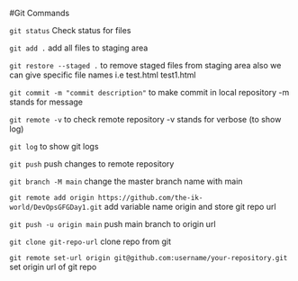 #Git Commands


`git status`
Check status for files

`git add .`
add all files to staging area

`git restore --staged .`
to remove staged files from staging area
also we can give specific file names i.e test.html test1.html

`git commit -m "commit description"`
to make commit in local repository
-m stands for message

`git remote -v`
to check remote repository
-v stands for verbose (to show log)

`git log`
to show git logs

`git push`
push changes to remote repository

`git branch -M main`
change the master branch name with main

`git remote add origin https://github.com/the-ik-world/DevOpsGFGDay1.git`
add variable name origin and store git repo url

`git push -u origin main`
push main branch to origin url

`git clone git-repo-url`
clone repo from git


`git remote set-url origin git@github.com:username/your-repository.git`
set origin url of git repo